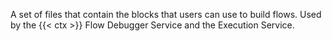 A set of files that contain the blocks that users can use to build flows. Used by the {{< ctx >}} Flow Debugger Service and the Execution Service.
